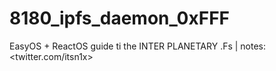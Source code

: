 # 8180_ipfs_daemon_0xFFF
EasyOS + ReactOS guide ti the INTER PLANETARY .Fs | notes: <twitter.com/itsn1x>
